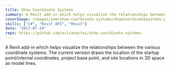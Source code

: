 ```yaml
---
title: Show Coordinate Systems
summary: A Revit add-in which helps visualize the relationships between the various coordinate systems
coverImage: /images/som/show-coordinate-systems/ShowCoordinateSystems.png
skills: ["C#", "Revit API", "Revit"]
date: "2017-07-24"
repo: https://github.com/ericanastas/show-coordinate-systems
---
```


A Revit add-in which helps visualize the relationships between the various coordinate systems. The current version draws the location of the startup point/internal coordinates, project base point, and site locations in 3D space as model lines.
